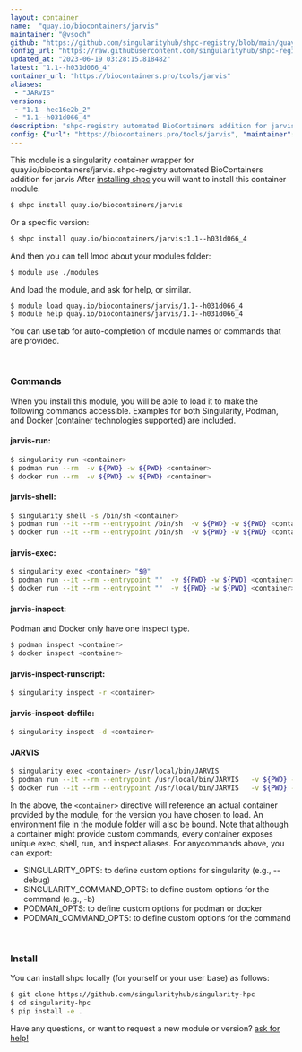 ```yaml
---
layout: container
name:  "quay.io/biocontainers/jarvis"
maintainer: "@vsoch"
github: "https://github.com/singularityhub/shpc-registry/blob/main/quay.io/biocontainers/jarvis/container.yaml"
config_url: "https://raw.githubusercontent.com/singularityhub/shpc-registry/main/quay.io/biocontainers/jarvis/container.yaml"
updated_at: "2023-06-19 03:28:15.818482"
latest: "1.1--h031d066_4"
container_url: "https://biocontainers.pro/tools/jarvis"
aliases:
 - "JARVIS"
versions:
 - "1.1--hec16e2b_2"
 - "1.1--h031d066_4"
description: "shpc-registry automated BioContainers addition for jarvis"
config: {"url": "https://biocontainers.pro/tools/jarvis", "maintainer": "@vsoch", "description": "shpc-registry automated BioContainers addition for jarvis", "latest": {"1.1--h031d066_4": "sha256:117b2e8a7aef1adbd82e04e038237761c5034f411cc4637c989c2ecc43bf57b9"}, "tags": {"1.1--hec16e2b_2": "sha256:f8f4754f154a2e1e85c90c9ba39c782f1e15256969e2db64694f34e17dad1d3b", "1.1--h031d066_4": "sha256:117b2e8a7aef1adbd82e04e038237761c5034f411cc4637c989c2ecc43bf57b9"}, "docker": "quay.io/biocontainers/jarvis", "aliases": {"JARVIS": "/usr/local/bin/JARVIS"}}
---
```


This module is a singularity container wrapper for quay.io/biocontainers/jarvis.
shpc-registry automated BioContainers addition for jarvis
After [installing shpc](#install) you will want to install this container module:


```bash
$ shpc install quay.io/biocontainers/jarvis
```

Or a specific version:

```bash
$ shpc install quay.io/biocontainers/jarvis:1.1--h031d066_4
```

And then you can tell lmod about your modules folder:

```bash
$ module use ./modules
```

And load the module, and ask for help, or similar.

```bash
$ module load quay.io/biocontainers/jarvis/1.1--h031d066_4
$ module help quay.io/biocontainers/jarvis/1.1--h031d066_4
```

You can use tab for auto-completion of module names or commands that are provided.

<br>

### Commands

When you install this module, you will be able to load it to make the following commands accessible.
Examples for both Singularity, Podman, and Docker (container technologies supported) are included.

#### jarvis-run:

```bash
$ singularity run <container>
$ podman run --rm  -v ${PWD} -w ${PWD} <container>
$ docker run --rm  -v ${PWD} -w ${PWD} <container>
```

#### jarvis-shell:

```bash
$ singularity shell -s /bin/sh <container>
$ podman run --it --rm --entrypoint /bin/sh  -v ${PWD} -w ${PWD} <container>
$ docker run --it --rm --entrypoint /bin/sh  -v ${PWD} -w ${PWD} <container>
```

#### jarvis-exec:

```bash
$ singularity exec <container> "$@"
$ podman run --it --rm --entrypoint ""  -v ${PWD} -w ${PWD} <container> "$@"
$ docker run --it --rm --entrypoint ""  -v ${PWD} -w ${PWD} <container> "$@"
```

#### jarvis-inspect:

Podman and Docker only have one inspect type.

```bash
$ podman inspect <container>
$ docker inspect <container>
```

#### jarvis-inspect-runscript:

```bash
$ singularity inspect -r <container>
```

#### jarvis-inspect-deffile:

```bash
$ singularity inspect -d <container>
```


#### JARVIS

```bash
$ singularity exec <container> /usr/local/bin/JARVIS
$ podman run --it --rm --entrypoint /usr/local/bin/JARVIS   -v ${PWD} -w ${PWD} <container> -c " $@"
$ docker run --it --rm --entrypoint /usr/local/bin/JARVIS   -v ${PWD} -w ${PWD} <container> -c " $@"
```



In the above, the `<container>` directive will reference an actual container provided
by the module, for the version you have chosen to load. An environment file in the
module folder will also be bound. Note that although a container
might provide custom commands, every container exposes unique exec, shell, run, and
inspect aliases. For anycommands above, you can export:

 - SINGULARITY_OPTS: to define custom options for singularity (e.g., --debug)
 - SINGULARITY_COMMAND_OPTS: to define custom options for the command (e.g., -b)
 - PODMAN_OPTS: to define custom options for podman or docker
 - PODMAN_COMMAND_OPTS: to define custom options for the command

<br>

### Install

You can install shpc locally (for yourself or your user base) as follows:

```bash
$ git clone https://github.com/singularityhub/singularity-hpc
$ cd singularity-hpc
$ pip install -e .
```

Have any questions, or want to request a new module or version? [ask for help!](https://github.com/singularityhub/singularity-hpc/issues)